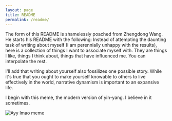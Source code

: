 ```yaml
---
layout: page
title: README
permalink: /readme/
---
```


The form of this README is shamelessly poached from Zhengdong Wang. He starts his README with the following:
    Instead of attempting the daunting task of writing about myself (I am perennially unhappy with the results), here is a collection of things I want to associate myself with. They are things I like, things I think about, things that have influenced me. You can interpolate the rest.

I'll add that writing about yourself also fossilizes one possible story. While it's true that you ought to make yourself knowable to others to live effectively in the world, narrative dynamism is important to an expansive life. 

I begin with this meme, the modern version of yin-yang. I believe in it sometimes. 

![Ayy lmao meme](/assets/images/ayy-lmao.png)

